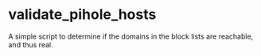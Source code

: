 # validate_pihole_hosts
 A simple script to determine if the domains in the block lists are reachable, and thus real.
